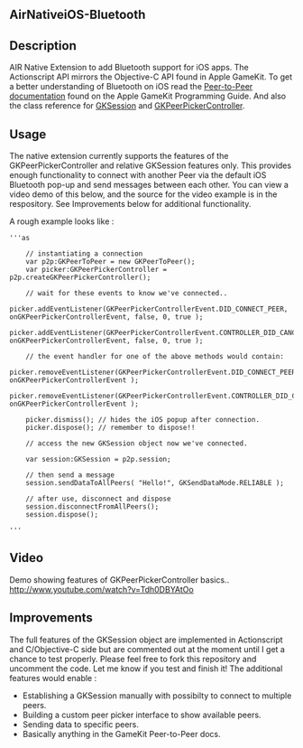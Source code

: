 
AirNativeiOS-Bluetooth
----------------------

## Description

AIR Native Extension to add Bluetooth support for iOS apps.  The Actionscript API mirrors the Objective-C API found in Apple GameKit.  To get a better understanding of Bluetooth on iOS read the [Peer-to-Peer documentation](https://developer.apple.com/library/ios/#documentation/NetworkingInternet/Conceptual/GameKit_Guide/GameKitConcepts/GameKitConcepts.html) found on the Apple GameKit Programming Guide.  And also the class reference for [GKSession](https://developer.apple.com/library/ios/#documentation/GameKit/Reference/GKSession_Class/Reference/Reference.html#//apple_ref/occ/cl/GKSession) and [GKPeerPickerController](https://developer.apple.com/library/ios/#documentation/GameKit/Reference/GKPeerPickerController_Class/Reference/Reference.html#//apple_ref/occ/cl/GKPeerPickerController).

## Usage

The native extension currently supports the features of the GKPeerPickerController and relative GKSession features only. This provides enough functionality to connect with another Peer via the default iOS Bluetooth pop-up and send messages between each other. You can view a video demo of this below, and the source for the video example is in the respository.  See Improvements below for additional functionality.

A rough example looks like :

	'''as

		// instantiating a connection
		var p2p:GKPeerToPeer = new GKPeerToPeer();
		var picker:GKPeerPickerController = p2p.createGKPeerPickerController();

		// wait for these events to know we've connected..
		picker.addEventListener(GKPeerPickerControllerEvent.DID_CONNECT_PEER, onGKPeerPickerControllerEvent, false, 0, true );
		picker.addEventListener(GKPeerPickerControllerEvent.CONTROLLER_DID_CANCEL, onGKPeerPickerControllerEvent, false, 0, true );

		// the event handler for one of the above methods would contain:
		picker.removeEventListener(GKPeerPickerControllerEvent.DID_CONNECT_PEER, onGKPeerPickerControllerEvent );
		picker.removeEventListener(GKPeerPickerControllerEvent.CONTROLLER_DID_CANCEL, onGKPeerPickerControllerEvent );

		picker.dismiss(); // hides the iOS popup after connection.
		picker.dispose(); // remember to dispose!!

		// access the new GKSession object now we've connected.

		var session:GKSession = p2p.session;

		// then send a message
		session.sendDataToAllPeers( "Hello!", GKSendDataMode.RELIABLE );

		// after use, disconnect and dispose
		session.disconnectFromAllPeers();
		session.dispose();

	'''

## Video

Demo showing features of GKPeerPickerController basics..
http://www.youtube.com/watch?v=Tdh0DBYAtOo

## Improvements 

The full features of the GKSession object are implemented in Actionscript and C/Objective-C side but are commented out at the moment until I get a chance to test properly.  Please feel free to fork this repository and uncomment the code.  Let me know if you test and finish it! The additional features would enable :

* Establishing a GKSession manually with possibilty to connect to multiple peers.
* Building a custom peer picker interface to show available peers.
* Sending data to specific peers.
* Basically anything in the GameKit Peer-to-Peer docs.






